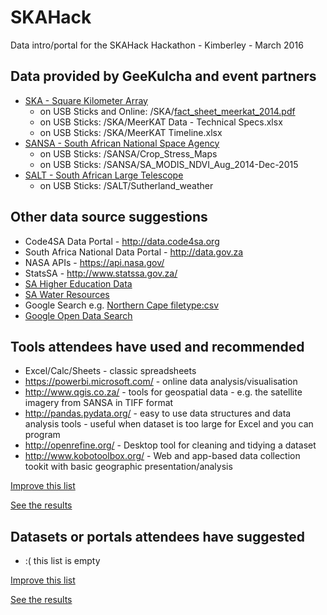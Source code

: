 # SKAHack
Data intro/portal for the SKAHack Hackathon - Kimberley - March 2016

## Data provided by GeeKulcha and event partners

- [SKA - Square Kilometer Array](http://www.ska.ac.za/)
  - on USB Sticks and Online: /SKA/[fact_sheet_meerkat_2014.pdf](http://www.ska.ac.za/download/fact_sheet_meerkat_2014.pdf)
  - on USB Sticks: /SKA/MeerKAT Data - Technical Specs.xlsx
  - on USB Sticks: /SKA/MeerKAT Timeline.xlsx
- [SANSA - South African National Space Agency](http://www.sansa.org.za/)
  - on USB Sticks: /SANSA/Crop_Stress_Maps
  - on USB Sticks: /SANSA/SA_MODIS_NDVI_Aug_2014-Dec-2015
- [SALT - South African Large Telescope](http://www.salt.ac.za/)
  - on USB Sticks: /SALT/Sutherland_weather

## Other data source suggestions

- Code4SA Data Portal - http://data.code4sa.org
- South Africa National Data Portal - http://data.gov.za
- NASA APIs - https://api.nasa.gov/
- StatsSA - http://www.statssa.gov.za/
- [SA Higher Education Data](http://chet.org.za/data/sahe-open-data)
- [SA Water Resources](http://opendataportal.cloudapp.net/dataset/environmental-sustainability-and-resilience)
- Google Search e.g. [Northern Cape filetype:csv](https://www.google.co.za/webhp?sourceid=chrome-instant&ion=1&espv=2&ie=UTF-8#q=northern%20cape%20filetype%3Acsv)
- [Google Open Data Search](http://www.google.co.za/publicdata/explore?ds=z2m2be8qd7khci_&ctype=l&met_y=college#!ctype=l&strail=false&bcs=d&nselm=h&met_y=fet&scale_y=lin&ind_y=false&rdim=province&idim=province:Eastern+Cape:Foreign:Free+State:Gauteng:Limpopo:KwaZulu-Natal:Mpumalanga:North+West:Northern+Cape:Western+Cape&ifdim=province&hl=en_US&dl=en_US&ind=false)

## Tools attendees have used and recommended

- Excel/Calc/Sheets - classic spreadsheets
- https://powerbi.microsoft.com/ - online data analysis/visualisation
- http://www.qgis.co.za/ - tools for geospatial data - e.g. the satellite imagery from SANSA in TIFF format
- http://pandas.pydata.org/ - easy to use data structures and data analysis tools - useful when dataset is too large for Excel and you can program
- http://openrefine.org/ - Desktop tool for cleaning and tidying a dataset
- http://www.kobotoolbox.org/ - Web and app-based data collection tookit with basic geographic presentation/analysis

[Improve this list](http://goo.gl/forms/G79sDoBhrL)

[See the results](https://docs.google.com/spreadsheets/d/10ppyt2gusvgzWO5h6ImkbGdLOsKkECYY1lzJ5Dp0hks/edit?usp=sharing)

## Datasets or portals attendees have suggested

- :( this list is empty

[Improve this list](http://goo.gl/forms/NhwniDg5Eo)

[See the results](https://docs.google.com/spreadsheets/d/1Qn5kR5wIhyfUVS6I3FNh5jaPz1KGuvJTNq4ZF3G4zas/edit?usp=sharing)
